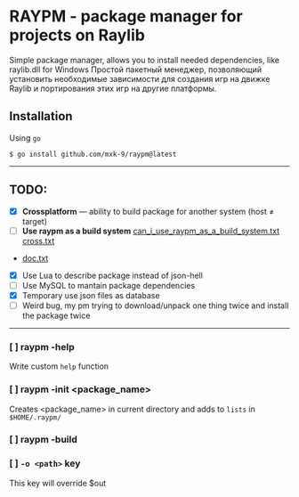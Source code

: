 # RAYPM - package manager for projects on Raylib
Simple package manager, allows you to install needed dependencies, like raylib.dll for Windows
Простой пакетный менеджер, позволяющий установить необходимые зависимости для создания игр на движке Raylib и портирования этих игр на другие платформы.

## Installation

Using `go`
```
$ go install github.com/mxk-9/raypm@latest
```
***

## TODO:
- [X] **Crossplatform** — ability to build package for another system (host ≠ target)
- [ ] **Use raypm as a build system** [can\_i\_use\_raypm\_as\_a\_build\_system.txt](third_party/can_i_use_raypm_as_a_build_system.txt)
  [cross.txt](third\_party/cross.txt)
- [doc.txt](third\_party/doc.txt)
- [X] Use Lua to describe package instead of json-hell
- [ ] Use MySQL to mantain package dependencies
- [X] Temporary use json files as database
- [ ] Weird bug, my pm trying to download/unpack one thing twice and install the package twice
***

### [ ] raypm -help
Write custom `help` function
### [ ] raypm -init <package\_name>
Creates <package\_name> in current directory and adds to `lists` in `$HOME/.raypm/`
### [ ] raypm -build
### [ ] `-o <path>` key
This key will override $out
